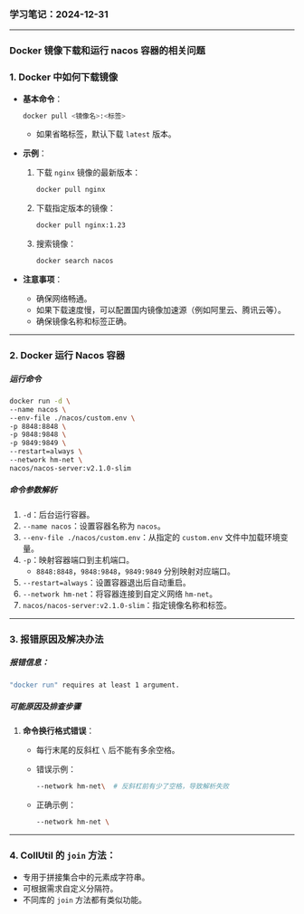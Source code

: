 ### **学习笔记：2024-12-31**

------

### **Docker 镜像下载和运行 nacos 容器的相关问题**

### **1. Docker 中如何下载镜像**

- **基本命令**：

  ```bash
  docker pull <镜像名>:<标签>
  ```

  - 如果省略标签，默认下载 `latest` 版本。

- **示例**：

  1. 下载 `nginx` 镜像的最新版本：

     ```bash
     docker pull nginx
     ```

  2. 下载指定版本的镜像：

     ```bash
     docker pull nginx:1.23
     ```

  3. 搜索镜像：

     ```bash
     docker search nacos
     ```

- **注意事项**：

  - 确保网络畅通。
  - 如果下载速度慢，可以配置国内镜像加速源（例如阿里云、腾讯云等）。
  - 确保镜像名称和标签正确。

------

### **2. Docker 运行 Nacos 容器**

##### **运行命令**

```bash
docker run -d \
--name nacos \
--env-file ./nacos/custom.env \
-p 8848:8848 \
-p 9848:9848 \
-p 9849:9849 \
--restart=always \
--network hm-net \
nacos/nacos-server:v2.1.0-slim
```

##### **命令参数解析**

1. `-d`：后台运行容器。
2. `--name nacos`：设置容器名称为 `nacos`。
3. `--env-file ./nacos/custom.env`：从指定的 `custom.env` 文件中加载环境变量。
4. `-p`：映射容器端口到主机端口。
   - `8848:8848`，`9848:9848`，`9849:9849` 分别映射对应端口。
5. `--restart=always`：设置容器退出后自动重启。
6. `--network hm-net`：将容器连接到自定义网络 `hm-net`。
7. `nacos/nacos-server:v2.1.0-slim`：指定镜像名称和标签。

------

### **3. 报错原因及解决办法**

##### **报错信息**：

```bash
"docker run" requires at least 1 argument.
```

##### **可能原因及排查步骤**

1. **命令换行格式错误**：

   - 每行末尾的反斜杠 `\` 后不能有多余空格。

   - 错误示例：

     ```bash
     --network hm-net\  # 反斜杠前有少了空格，导致解析失败
     ```

   - 正确示例：

     ```bash
     --network hm-net \
     ```

------

### 4. **CollUtil 的 `join` 方法**：

- 专用于拼接集合中的元素成字符串。
- 可根据需求自定义分隔符。
- 不同库的 `join` 方法都有类似功能。
